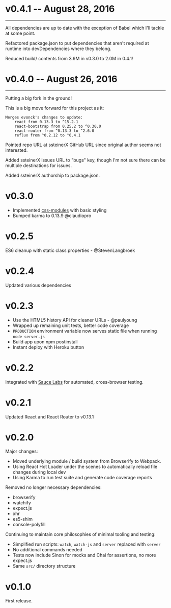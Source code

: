 # v0.4.1 -- August 28, 2016
---------------------------
All dependencies are up to date with the exception of Babel which I'll tackle
at some point.

Refactored package.json to put dependencies that aren't required at runtime
into devDependencies where they belong.

Reduced build/ contents from 3.9M in v0.3.0 to 2.0M in 0.4.1!


# v0.4.0 -- August 26, 2016
---------------------------
Putting a big fork in the ground!

This is a big move forward for this project as it:

	Merges evonck's changes to update:
	    react from 0.13.3 to ^15.2.1
	    react-bootstrap from 0.25.2 to ^0.30.0
	    react-router from ^0.13.3 to ^2.6.0
	    reflux from ^0.2.12 to ^0.4.1

Pointed repo URL at ssteinerX GitHub URL since original author seems not
interested.

Added ssteinerX issues URL to "bugs" key, though I'm not sure there can be
multiple destinations for issues.

Added ssteinerX authorship to package.json.

# v0.3.0

- Implemented [css-modules](https://github.com/css-modules/css-modules) with basic styling
- Bumped karma to 0.13.9 @claudiopro

# v0.2.5

ES6 cleanup with static class properties - @StevenLangbroek

# v0.2.4

Updated various dependencies

# v0.2.3

- Use the HTML5 history API for cleaner URLs - @paulyoung
- Wrapped up remaining unit tests, better code coverage
- `PRODUCTION` environment variable now serves static file when running `node server.js`
- Build app upon npm postinstall
- Instant deploy with Heroku button

# v0.2.2

Integrated with [Sauce Labs](https://saucelabs.com/) for automated, cross-browser testing.

# v0.2.1

Updated React and React Router to v0.13.1

# v0.2.0

Major changes:
- Moved underlying module / build system from Browserify to Webpack.
- Using React Hot Loader under the scenes to automatically reload file changes during local dev
- Using Karma to run test suite and generate code coverage reports

Removed no longer necessary dependencies:
- browserify
- watchify
- expect.js
- xhr
- es5-shim
- console-polyfill

Continuing to maintain core philosophies of minimal tooling and testing:
- Simplified run scripts: `watch`, `watch-js` and `server` replaced with `server`
- No additional commands needed
- Tests now include Sinon for mocks and Chai for assertions, no more expect.js
- Same `src/` directory structure

# v0.1.0

First release.
